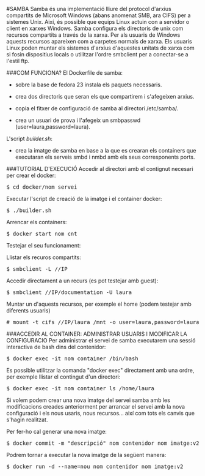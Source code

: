 #SAMBA
Samba és una implementació lliure del protocol d'arxius compartits de Microsoft Windows (abans anomenat SMB, ara CIFS) per a sistemes Unix.
Així, és possible que equips Linux actuin con a servidor o client en xarxes Windows. 
Samba configura els directoris de unix com recursos compartits a través de la xarxa. Per als usuaris de Windows aquests recursos apareixen com a carpetes normals de xarxa. Els usuaris Linux poden muntar els sistemes d'arxius d'aquestes unitats de xarxa com si fosin dispositius locals o utilitzar l'ordre smbclient per a conectar-se a l'estil ftp.



###COM FUNCIONA?
El Dockerfile de samba:  

- sobre la base de fedora 23 instala els paquets necessaris.

- crea dos directoris que seran els que compartirem i s'afegeixen arxius.

- copia el fitxer de configuració de samba al directori /etc/samba/.

- crea un usuari de prova i l'afegeix un smbpasswd (user=laura,password=laura).  

L'script *builder.sh*:
  
- crea la imatge de samba en base a la que es crearan els containers que executaran els serveis smbd i nmbd amb els seus corresponents ports.




###TUTORIAL D'EXECUCIÓ
Accedir al directori amb el contignut necesari per crear el docker:
<pre>$ cd docker/nom_servei</pre>

Executar l'script de creació de la imatge i el container docker:

<pre>$ ./builder.sh</pre>

Arrencar els containers:

<pre>$ docker start nom_cnt</pre>

Testejar el seu funcionament:

Llistar els recuros compartits:
<pre>$ smbclient -L //IP</pre>

Accedir directament a un recurs (es pot testejar amb guest):
<pre>$ smbclient //IP/documentation -U laura</pre>

Muntar un d'aquests recursos, per exemple el home (podem testejar amb diferents usuaris)
<pre># mount -t cifs //IP/laura /mnt -o user=laura,password=laura</pre>




###ACCEDIR AL CONTAINER: ADMINISTRAR USUARIS I MODIFICAR LA CONFIGURACIO
Per administrar el servei de samba executarem una sessió interactiva de bash dins del contenidor:

<pre>$ docker exec -it nom_container /bin/bash</pre>

Es possible utilitzar la comanda "docker exec" directament amb una ordre, per exemple llistar el contingut d'un directori:

<pre>$ docker exec -it nom_container ls /home/laura</pre>

Si volem podem crear una nova imatge del servei samba amb les modificacions creades anteriorment per arrancar el servei amb la nova configuració i els nous usaris, nous recursos... així com tots els canvis que s'hagin realitzat. 

Per fer-ho cal generar una nova imatge:

<pre>$ docker commit -m "descripció" nom_contenidor nom_imatge:v2</pre>

Podrem tornar a executar la nova imatge de la següent manera:

<pre>$ docker run -d --name=nou_nom_contenidor nom_imatge:v2</pre>

